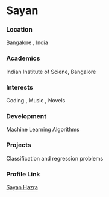 # Sayan

### Location

Bangalore , India

### Academics

Indian Institute of Sciene, Bangalore

### Interests

Coding , Music , Novels 

### Development

Machine Learning Algorithms

### Projects
Classification and regression problems 
### Profile Link

[Sayan Hazra](https://github.com/Sayan2919)
